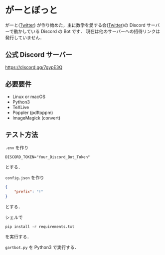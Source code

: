 # がーとぼっと
がーと([Twitter](https://twitter.com/kinder_Gart_en)) が作り始めた，主に数学を愛する会([Twitter](https://twitter.com/mathlava?s=20))の Discord サーバーで動かしている Discord の Bot です．
現在は他のサーバーへの招待リンクは発行していません．

## 公式 Discord サーバー
https://discord.gg/7gypE3Q

## 必要要件
- Linux or macOS
- Python3
- TeXLive
- Poppler (pdftoppm)
- ImageMagick (convert)

## テスト方法
`.env` を作り
```
DISCORD_TOKEN="Your_Discord_Bot_Token"
```
とする．

`config.json` を作り
```json
{
    "prefix": "!"
}
```
とする．

シェルで
```
pip install -r requirements.txt
```
を実行する．

`gartbot.py` を Python3 で実行する．
